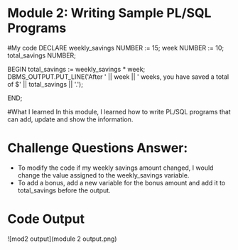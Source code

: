 # Module 2: Writing Sample PL/SQL Programs

#My code
DECLARE
weekly_savings NUMBER := 15;
week NUMBER := 10;
total_savings NUMBER;

BEGIN
total_savings := weekly_savings * week;
DBMS_OUTPUT.PUT_LINE('After ' || week || ' weeks, you have saved a total of $' || total_savings || '.');

END;

#What I learned
In this module, I learned how to write PL/SQL programs that can add, update and show the information.

# Challenge Questions Answer:
- To modify the code if my weekly savings amount changed, I would change the value assigned to the  weekly_savings  variable.
- To add a bonus, add a new variable for the bonus amount and add it to  total_savings  before the output.

# Code Output
![mod2 output](module 2 output.png)
